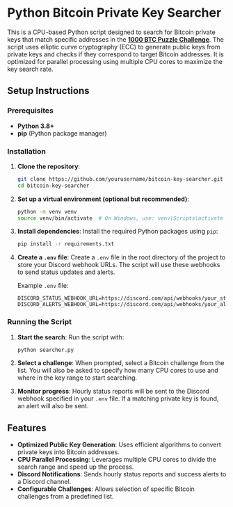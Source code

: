 # Python Bitcoin Private Key Searcher

This is a CPU-based Python script designed to search for Bitcoin private keys that match specific addresses in the **[1000 BTC Puzzle Challenge](https://privatekeys.puzzle.com/)**. The script uses elliptic curve cryptography (ECC) to generate public keys from private keys and checks if they correspond to target Bitcoin addresses. It is optimized for parallel processing using multiple CPU cores to maximize the key search rate.

## Setup Instructions

### Prerequisites

- **Python 3.8+**
- **pip** (Python package manager)

### Installation

1. **Clone the repository**:
    ```bash
    git clone https://github.com/yourusername/bitcoin-key-searcher.git
    cd bitcoin-key-searcher
    ```

2. **Set up a virtual environment (optional but recommended)**:
    ```bash
    python -m venv venv
    source venv/bin/activate  # On Windows, use: venv\Scripts\activate
    ```

3. **Install dependencies**:
    Install the required Python packages using `pip`:
    ```bash
    pip install -r requirements.txt
    ```

4. **Create a `.env` file**:
    Create a `.env` file in the root directory of the project to store your Discord webhook URLs. The script will use these webhooks to send status updates and alerts.
    
    Example `.env` file:
    ```env
    DISCORD_STATUS_WEBHOOK_URL=https://discord.com/api/webhooks/your_status_webhook
    DISCORD_ALERTS_WEBHOOK_URL=https://discord.com/api/webhooks/your_alerts_webhook
    ```

### Running the Script

1. **Start the search**:
    Run the script with:
    ```bash
    python searcher.py
    ```

2. **Select a challenge**:
    When prompted, select a Bitcoin challenge from the list. You will also be asked to specify how many CPU cores to use and where in the key range to start searching.

3. **Monitor progress**:
    Hourly status reports will be sent to the Discord webhook specified in your `.env` file. If a matching private key is found, an alert will also be sent.

## Features

- **Optimized Public Key Generation**: Uses efficient algorithms to convert private keys into Bitcoin addresses.
- **CPU Parallel Processing**: Leverages multiple CPU cores to divide the search range and speed up the process.
- **Discord Notifications**: Sends hourly status reports and success alerts to a Discord channel.
- **Configurable Challenges**: Allows selection of specific Bitcoin challenges from a predefined list.